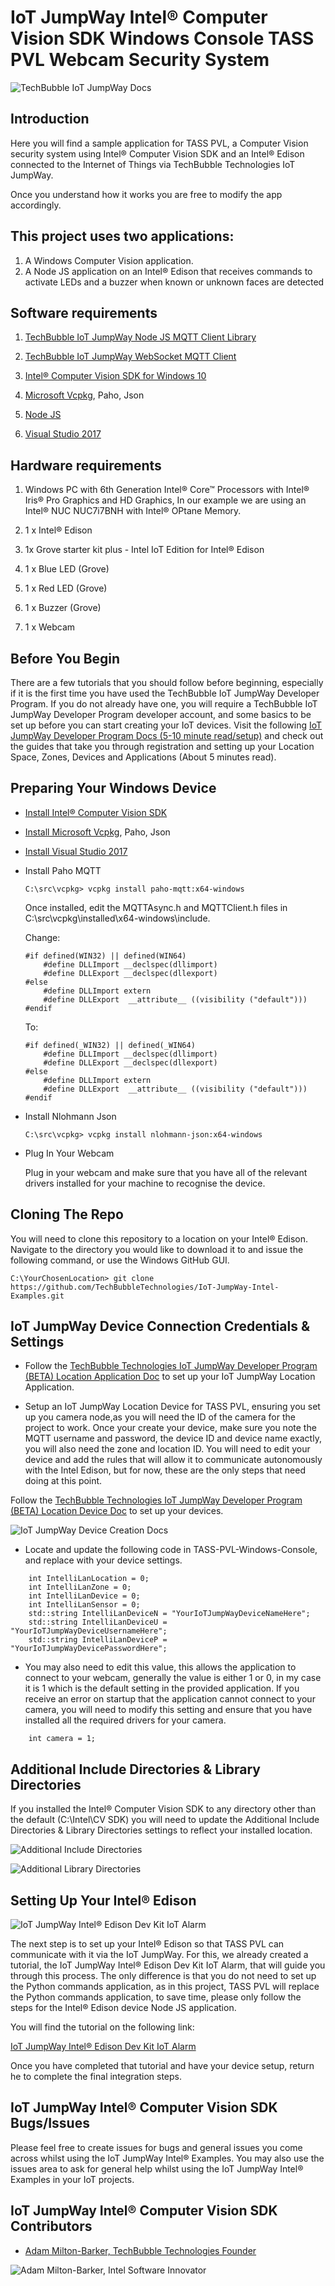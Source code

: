 # IoT JumpWay Intel® Computer Vision SDK Windows Console TASS PVL Webcam Security System

![TechBubble IoT JumpWay Docs](../../images/Intel-Computer-Vision-Windows.png)

## Introduction

Here you will find a sample application for TASS PVL, a Computer Vision security system using Intel® Computer Vision SDK and an Intel® Edison connected to the Internet of Things via TechBubble Technologies IoT JumpWay.

Once you understand how it works you are free to modify the app accordingly.

## This project uses two applications:

1. A Windows Computer Vision application.
2. A Node JS application on an Intel® Edison that receives commands to activate LEDs and a buzzer when known or unknown faces are detected

## Software requirements

1. [TechBubble IoT JumpWay Node JS MQTT Client Library](https://github.com/TechBubbleTechnologies/IoT-JumpWay-NodeJS-MQTT-Client "TechBubble IoT JumpWay Node JS MQTT Client Library")

2. [TechBubble IoT JumpWay WebSocket MQTT Client](https://github.com/TechBubbleTechnologies/IoT-JumpWay-WebSockets-MQTT-Client "TechBubble IoT JumpWay WebSocket MQTT Client")

3. [Intel® Computer Vision SDK for Windows 10](https://github.com/TechBubbleTechnologies/IoT-JumpWay-Intel-Examples/blob/master/Intel-Computer-Vision-SDK/TASS-PVL/Windows/_Docs/1-Installing-Intel-CV-SDK.md "Intel® Computer Vision SDK for Windows 10")

4. [Microsoft Vcpkg](https://github.com/Microsoft/vcpkg "Microsoft Vcpkg"), Paho, Json

5. [Node JS](https://nodejs.org/en/download/ "Node JS")

6. [Visual Studio 2017](https://www.visualstudio.com/downloads/ "Visual Studio 2017")

## Hardware requirements

1. Windows PC with 6th Generation Intel® Core™ Processors with Intel® Iris® Pro Graphics and HD Graphics, In our example we are using an Intel® NUC NUC7i7BNH with Intel® OPtane Memory.

2. 1 x Intel® Edison

3. 1x Grove starter kit plus - Intel IoT Edition for Intel® Edison

4. 1 x Blue LED (Grove)

5. 1 x Red LED (Grove)

6. 1 x Buzzer (Grove)

7. 1 x Webcam

## Before You Begin

There are a few tutorials that you should follow before beginning, especially if it is the first time you have used the TechBubble IoT JumpWay Developer Program. If you do not already have one, you will require a TechBubble IoT JumpWay Developer Program developer account, and some basics to be set up before you can start creating your IoT devices. Visit the following [IoT JumpWay Developer Program Docs (5-10 minute read/setup)](https://github.com/TechBubbleTechnologies/IoT-JumpWay-Docs/ "IoT JumpWay Developer Program Docs (5-10 minute read/setup)") and check out the guides that take you through registration and setting up your Location Space, Zones, Devices and Applications (About 5 minutes read).

## Preparing Your Windows Device

- [Install Intel® Computer Vision SDK](https://github.com/TechBubbleTechnologies/IoT-JumpWay-Intel-Examples/blob/master/Intel-Computer-Vision-SDK/TASS-PVL/Windows/_Docs/1-Installing-Intel-CV-SDK.md "Install Intel® Computer Vision SDK")

- [Install Microsoft Vcpkg](https://github.com/Microsoft/vcpkg "Install Microsoft Vcpkg"), Paho, Json

- [Install Visual Studio 2017](https://www.visualstudio.com/downloads/ "Install Visual Studio 2017")

- Install Paho MQTT

    ```
    C:\src\vcpkg> vcpkg install paho-mqtt:x64-windows
    ```

    Once installed, edit the MQTTAsync.h and MQTTClient.h files in C:\src\vcpkg\installed\x64-windows\include.

    Change:

    ```
    #if defined(WIN32) || defined(WIN64)
        #define DLLImport __declspec(dllimport)
        #define DLLExport __declspec(dllexport)
    #else
        #define DLLImport extern
        #define DLLExport  __attribute__ ((visibility ("default")))
    #endif
    ```

    To:

    ```
    #if defined(_WIN32) || defined(_WIN64)
        #define DLLImport __declspec(dllimport)
        #define DLLExport __declspec(dllexport)
    #else
        #define DLLImport extern
        #define DLLExport  __attribute__ ((visibility ("default")))
    #endif
    ```

- Install Nlohmann Json

    ```
    C:\src\vcpkg> vcpkg install nlohmann-json:x64-windows
    ```

- Plug In Your Webcam 

    Plug in your webcam and make sure that you have all of the relevant drivers installed for your machine to recognise the device.

## Cloning The Repo

You will need to clone this repository to a location on your Intel® Edison. Navigate to the directory you would like to download it to and issue the following command, or use the Windows GitHub GUI.

    C:\YourChosenLocation> git clone https://github.com/TechBubbleTechnologies/IoT-JumpWay-Intel-Examples.git

## IoT JumpWay Device Connection Credentials & Settings

- Follow the [TechBubble Technologies IoT JumpWay Developer Program (BETA) Location Application Doc](https://github.com/TechBubbleTechnologies/IoT-JumpWay-Docs/blob/master/5-Location-Applications.md "TechBubble Technologies IoT JumpWay Developer Program (BETA) Location Application Doc") to set up your IoT JumpWay Location Application.

- Setup an IoT JumpWay Location Device for TASS PVL, ensuring you set up you camera node,as you will need the ID of the camera for the project to work. Once your create your device, make sure you note the MQTT username and password, the device ID and device name exactly, you will also need the zone and location ID. You will need to edit your device and add the rules that will allow it to communicate autonomously with the Intel Edison, but for now, these are the only steps that need doing at this point.

Follow the [TechBubble Technologies IoT JumpWay Developer Program (BETA) Location Device Doc](https://github.com/TechBubbleTechnologies/IoT-JumpWay-Docs/blob/master/4-Location-Devices.md "TechBubble Technologies IoT JumpWay Developer Program (BETA) Location Device Doc") to set up your devices.

![IoT JumpWay Device Creation Docs](../../../../../images/Docs/Device-Creation.jpg)

- Locate and update the following code in TASS-PVL-Windows-Console, and replace with your device settings.

```
    int IntelliLanLocation = 0;
    int IntelliLanZone = 0;
    int IntelliLanDevice = 0;
    int IntelliLanSensor = 0;
    std::string IntelliLanDeviceN = "YourIoTJumpWayDeviceNameHere";
    std::string IntelliLanDeviceU = "YourIoTJumpWayDeviceUsernameHere";
    std::string IntelliLanDeviceP = "YourIoTJumpWayDevicePasswordHere";
```

- You may also need to edit this value, this allows the application to connect to your webcam, generally the value is either 1 or 0, in my case it is 1 which is the default setting in the provided application. If you receive an error on startup that the application cannot connect to your camera, you will need to modify this setting and ensure that you have installed all the required drivers for your camera.

```
    int camera = 1;
```

## Additional Include Directories & Library Directories

If you installed the Intel® Computer Vision SDK to any directory other than the default (C:\Intel\CV SDK\) you will need to update the Additional Include Directories & Library Directories settings to reflect your installed location. 

![Additional Include Directories](../../../../images/CPP-Additional-Include-Directories)

![Additional Library Directories](../../../../images/Linker-Additional-Library-Directories.PNG)

## Setting Up Your Intel® Edison

![IoT JumpWay Intel® Edison Dev Kit IoT Alarm](../../../../images/Edsion-Hardware-Setup.jpg)

The next step is to set up your Intel® Edison so that TASS PVL can communicate with it via the IoT JumpWay. For this, we already created a tutorial, the IoT JumpWay Intel® Edison Dev Kit IoT Alarm, that will guide you through this process. The only difference is that you do not need to set up the Python commands application, as in this project, TASS PVL will replace the Python commands application, to save time, please only follow the steps for the Intel® Edison device Node JS application. 

You will find the tutorial on the following link: 

[IoT JumpWay Intel® Edison Dev Kit IoT Alarm](https://github.com/TechBubbleTechnologies/IoT-JumpWay-Intel-Examples/tree/master/Intel-Edison/Dev-Kit-IoT-Alarm/NodeJS "IoT JumpWay Intel® Edison Dev Kit IoT Alarm")

Once you have completed that tutorial and have your device setup, return he to complete the final integration steps.

## IoT JumpWay Intel® Computer Vision SDK Bugs/Issues

Please feel free to create issues for bugs and general issues you come across whilst using the IoT JumpWay Intel® Examples. You may also use the issues area to ask for general help whilst using the IoT JumpWay Intel® Examples in your IoT projects.

## IoT JumpWay Intel® Computer Vision SDK Contributors

- [Adam Milton-Barker, TechBubble Technologies Founder](https://github.com/AdamMiltonBarker "Adam Milton-Barker, TechBubble Technologies Founder")

![Adam Milton-Barker,  Intel Software Innovator](../../../../../../../../images/main/Intel-Software-Innovator.jpg)